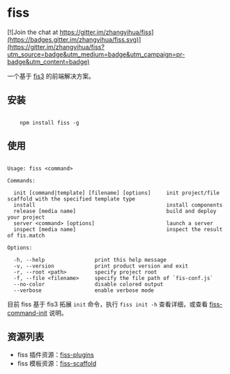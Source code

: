 # fiss

[![Join the chat at https://gitter.im/zhangyihua/fiss](https://badges.gitter.im/zhangyihua/fiss.svg)](https://gitter.im/zhangyihua/fiss?utm_source=badge&utm_medium=badge&utm_campaign=pr-badge&utm_content=badge)

一个基于 [fis3](http://fis.baidu.com/fis3/index.html) 的前端解决方案。

## 安装

```cli
	
	npm install fiss -g

```

## 使用

```

Usage: fiss <command>

Commands:

  init [command|template] [filename] [options]     init project/file scaffold with the specified template type
  install                                          install components
  release [media name]                             build and deploy your project
  server <command> [options]                       launch a server
  inspect [media name]                             inspect the result of fis.match

Options:

  -h, --help                print this help message
  -v, --version             print product version and exit
  -r, --root <path>         specify project root
  -f, --file <filename>     specify the file path of `fis-conf.js`
  --no-color                disable colored output
  --verbose                 enable verbose mode

```

目前 fiss 基于 fis3 拓展 `init` 命令，执行 `fiss init -h` 查看详细，或查看 [fiss-command-init](https://github.com/zhangyihua/fiss-command-init) 说明。

## 资源列表

- fiss 插件资源：[fiss-plugins](https://github.com/fiss-plugins)
- fiss 模板资源：[fiss-scaffold](https://github.com/fiss-scaffold)

